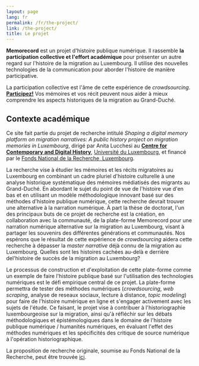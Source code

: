 ```yaml
---
layout: page
lang: fr
permalink: /fr/the-project/
link: /the-project/
title: Le projet
---
```


**Memorecord** est un projet d'histoire publique numérique. Il rassemble **la participation collective et l'effort académique** pour présenter un autre regard sur l'histoire de la migration au Luxembourg. Il utilise des nouvelles technologies de la communication pour aborder l'histoire de manière participative.


<!-- more -->

La participation collective est l'âme de cette expérience de *crowdsourcing*. [**Participez!**](https://c2dh.github.io/memorecord/take-part/) Vos mémoires et vos récit peuvent nous aider à mieux comprendre les aspects historiques de la migration au Grand-Duché.


## Contexte académique

Ce site fait partie du projet de recherche intitulé *Shaping a digital memory platform on migration narratives: A public history project on migration memories in Luxembourg*, dirigé par Anita Lucchesi au [**Centre for Contemporary and Digital History**](https://www.c2dh.uni.lu/), [Université du Luxembourg](https://www.uni.lu/), et financé par le [Fonds National de la Recherche, Luxembourg](https://www.fnr.lu).

La recherche vise à étudier les mémoires et les récits migratoires au Luxembourg en combinant un cadre pluriel d'histoire culturelle à une analyse historique systématique des mémoires médiatisés des migrants au Grand-Duché. En abordant le sujet du point de vue de l'histoire vue d'en bas et en utilisant un modèle méthodologique innovant basé sur des méthodes d'histoire publique numérique, cette recherche devrait trouver une alternative à la narration numérique. À part la thèse de doctorat, l'un des principaux buts de ce projet de recherche est la création, en collaboration avec la communauté, de la plate-forme Memorecord pour une narration numérique alternative sur la migration au Luxembourg, visant à partager les souvenirs des différentes générations et communautés. Nos espérons que le résultat de cette expérience de *crowdsourcing* aidera cette recherche à dépasser la *master narrative* déjà connu de la migration au Luxembourg. Quelles sont les histoires cachées au-delà e derrière del'histoire de succès de la migration au Luxembourg?

Le processus de construction et d'exploitation de cette plate-forme comme un exemple de faire l'histoire publique basé sur l'utilisation des technologies numériques est le défi empirique central de ce projet. La plate-forme permettra de tester des méthodes numériques (*crowdsourcing*, *web scraping*, analyse de reseaux sociaux, lecture à distance, *topic modeling*) pour faire de l'histoire numérique en ligne et s'engager activement avec les sujets de l'étude. Ce faisant, le projet vise à contribuer à l'historiographie luxembourgeoise sur la migration, ainsi qu'à réfléchir sur les débats méthodologiques et épistémologiques dans le domaine de l'histoire publique numérique / humanités numériques, en évaluant l'effet des méthodes numériques et les spécificités des critique de source numérique à l'opération historiographique.

La proposition de recherche originale, soumise au Fonds National de la Recherche, peut être trouvée [ici](https://historiografianarede.files.wordpress.com/2015/10/lucchesi-fnr.pdf).




